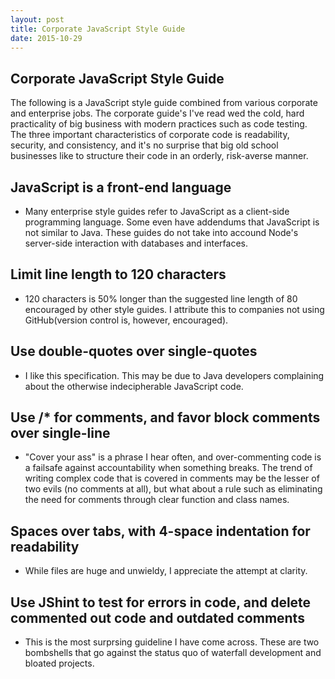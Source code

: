 ```yaml
---
layout: post
title: Corporate JavaScript Style Guide
date: 2015-10-29
---
```

## Corporate JavaScript Style Guide

The following is a JavaScript style guide combined from various corporate and enterprise jobs. The corporate guide's I've read wed the cold, hard practicality of big business with modern practices such as code testing. The three important characteristics of corporate code is readability, security, and consistency, and it's no surprise that big old school businesses like to structure their code in an orderly, risk-averse manner.


## JavaScript is a front-end language ##
- Many enterprise style guides refer to JavaScript as a client-side programming language. Some even have addendums that JavaScript is not similar to Java. These guides do not take into accound Node's server-side interaction with databases and interfaces.

## Limit line length to 120 characters ##

- 120 characters is 50% longer than the suggested line length of 80 encouraged by other style guides. I attribute this to companies not using GitHub(version control is, however, encouraged).

## Use double-quotes over single-quotes ##

- I like this specification. This may be due to Java developers complaining about the otherwise indecipherable JavaScript code.

## Use /* for comments, and favor block comments over single-line ##

- "Cover your ass" is a phrase I hear often, and over-commenting code is a failsafe against accountability when something breaks. The trend of writing complex code that is covered in comments may be the lesser of two evils (no comments at all), but what about a rule such as eliminating the need for comments through clear function and class names.

## Spaces over tabs, with 4-space indentation for readability ##

- While files are huge and unwieldy, I appreciate the attempt at clarity.

## Use JShint to test for errors in code, and delete commented out code and outdated comments ##

- This is the most surprsing guideline I have come across. These are two bombshells that go against the status quo of waterfall development and bloated projects.

